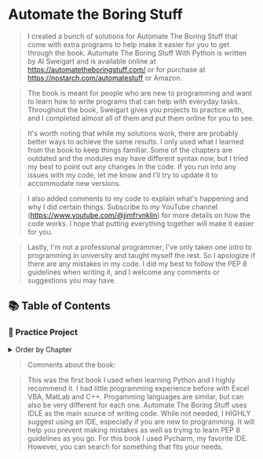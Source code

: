 # Automate the Boring Stuff
>I created a bunch of solutions for Automate The Boring Stuff that come with extra programs to help make it easier for you to get through the book. Automate The Boring Stuff With Python is written by Al Sweigart and is available online at https://automatetheboringstuff.com/ or for purchase at https://nostarch.com/automatestuff or Amazon.

>The book is meant for people who are new to programming and want to learn how to write programs that can help with everyday tasks. Throughout the book, Sweigart gives you projects to practice with, and I completed almost all of them and put them online for you to see.

>It's worth noting that while my solutions work, there are probably better ways to achieve the same results. I only used what I learned from the book to keep things familiar. Some of the chapters are outdated and the modules may have different syntax now, but I tried my best to point out any changes in the code. If you run into any issues with my code, let me know and I'll try to update it to accommodate new versions.

>I also added comments to my code to explain what's happening and why I did certain things. Subscribe to my YouTube channel (https://www.youtube.com/@jimfrvnklin) for more details on how the code works. I hope that putting everything together will make it easier for you.

>Lastly, I'm not a professional programmer, I've only taken one intro to programming in university and taught myself the rest. So I apologize if there are any mistakes in my code. I did my best to follow the PEP 8 guidelines when writing it, and I welcome any comments or suggestions you may have.

## 📚 Table of Contents

### 📃 Practice Project

<details>
<summary>Order by Chapter</summary>

#### Chapter 03

- [Collatz Sequence](Practice-Projects/Ch%2003%20-%20Collatz%20Sequence.py)

#### Chapter 04

- [Character Picture Grid](Practice-Projects/Ch%2004%20-%20Character%20Picture%20Grid.py)

- [Comma Code](Practice-Projects/Ch%2004%20-%20Comma%20Code.py)

#### Chapter 05

- [Fantasy Game Inventory](Practice-Projects/Ch%2005%20-%20Fantasy%20Game%20Inventory.py)

- [List to Dictionary](Practice-Projects/Ch%2005%20-%20List%20to%20Dictionary.py)

#### Chapter 06

- [Table Printer](Practice-Projects/Ch%2006%20-%20Table%20Printer.py)

#### Chapter 07

- [Regex Strip](Practice-Projects/Ch%2007%20-%20Regex%20Strip.py)

- [Strong Password Detection](Practice-Projects/Ch%2007%20-%20Strong%20Password%20Detection.py)

#### Chapter 08

- [Extend Multiclipboard](Practice-Projects/Ch%2008%20-%20Extend%20Multiclipboard.py)

- [Mad Libs](Practice-Projects/Ch%2008%20-%20Mad%20Libs.py)

- [Regex Search](Practice-Projects/Ch%2008%20-%20Regex%20Search.py)

#### Chapter 09

- [Delete Unneeded Files](Practice-Projects/Ch%2009%20-%20Delete%20Unneeded%20Files.py)

- [Filling In The Gaps](Practice-Projects/Ch%2009%20-%20Filling%20In%20The%20Gaps.py)

- [Inserting The Gaps](Practice-Projects/Ch%2009%20-%20Inserting%20The%20Gaps.py)

- [Selective Copy](Practice-Projects/Ch%2009%20-%20Selective%20Copy.py)

#### Chapter 10

- [Debugging Coin Toss](Practice-Projects/Ch%2010%20-%20Debugging%20Coin%20Toss.py)

</details>




>Comments about the book:

>This was the first book I used when learning Python and I highly recommend it. I had little programming experience before with Excel VBA, MatLab and C++. Progamming languages are similar, but can also be very different for each one. Automate The Boring Stuff uses IDLE as the main source of writing code. While not needed, I HIGHLY suggest using an IDE, especially if you are new to programming. It will help you prevent making mistakes as well as trying to learn PEP 8 guidelines as you go. For this book I used Pycharm, my favorite IDE. However, you can search for something that fits your needs. 
